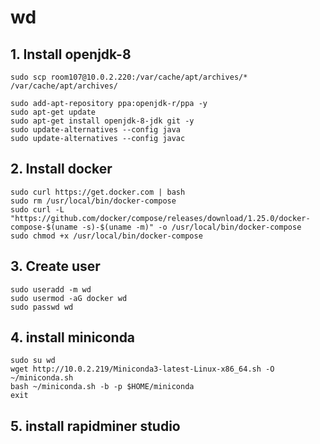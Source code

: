 # wd

## 1. Install openjdk-8
```
sudo scp room107@10.0.2.220:/var/cache/apt/archives/* /var/cache/apt/archives/
```

```
sudo add-apt-repository ppa:openjdk-r/ppa -y
sudo apt-get update
sudo apt-get install openjdk-8-jdk git -y
sudo update-alternatives --config java
sudo update-alternatives --config javac

```

## 2. Install docker
```
sudo curl https://get.docker.com | bash
sudo rm /usr/local/bin/docker-compose
sudo curl -L "https://github.com/docker/compose/releases/download/1.25.0/docker-compose-$(uname -s)-$(uname -m)" -o /usr/local/bin/docker-compose
sudo chmod +x /usr/local/bin/docker-compose

```

## 3. Create user
```
sudo useradd -m wd
sudo usermod -aG docker wd
sudo passwd wd
```

## 4. install miniconda
```
sudo su wd
wget http://10.0.2.219/Miniconda3-latest-Linux-x86_64.sh -O ~/miniconda.sh
bash ~/miniconda.sh -b -p $HOME/miniconda
exit

```

## 5. install rapidminer studio
```
```
